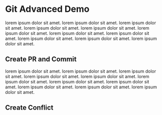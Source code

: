 # Git Advanced Demo

lorem ipsum dolor sit amet.
lorem ipsum dolor sit amet.
lorem ipsum dolor sit amet.
lorem ipsum dolor sit amet.
lorem ipsum dolor sit amet.
lorem ipsum dolor sit amet.
lorem ipsum dolor sit amet.
lorem ipsum dolor sit amet.
lorem ipsum dolor sit amet.
lorem ipsum dolor sit amet.
lorem ipsum dolor sit amet.

## Create PR and Commit

lorem ipsum dolor sit amet.
lorem ipsum dolor sit amet.
lorem ipsum dolor sit amet.
lorem ipsum dolor sit amet.
lorem ipsum dolor sit amet.
lorem ipsum dolor sit amet.
lorem ipsum dolor sit amet.
lorem ipsum dolor sit amet.
lorem ipsum dolor sit amet.
lorem ipsum dolor sit amet.
lorem ipsum dolor sit amet.

## Create Conflict
